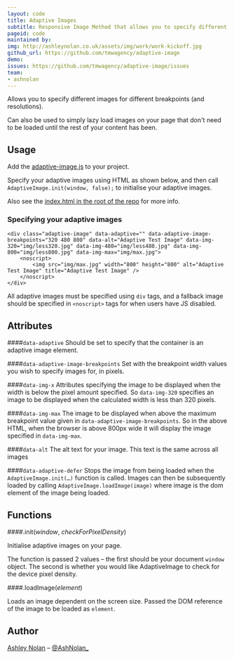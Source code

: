 ```yaml
---
layout: code
title: Adaptive Images
subtitle: Responsive Image Method that allows you to specify different images for different breakpoints (and resolutions).
pageid: code
maintained by:
img: http://ashleynolan.co.uk/assets/img/work/work-kickoff.jpg
github_url: https://github.com/tmwagency/adaptive-image
demo:
issues: https://github.com/tmwagency/adaptive-image/issues
team:
- ashnolan
---
```


Allows you to specify different images for different breakpoints (and resolutions).

Can also be used to simply lazy load images on your page that don't need to be loaded until the rest of your content has been.

## Usage

Add the [adaptive-image.js](https://github.com/tmwagency/adaptive-image/blob/master/js/adaptive-image.js) to your project.

Specify your adaptive images using HTML as shown below, and then call `AdaptiveImage.init(window, false);` to initialise your adaptive images.

Also see the [index.html in the root of the repo](https://github.com/tmwagency/adaptive-image/blob/master/index.html) for more info.

### Specifying your adaptive images

	<div class="adaptive-image" data-adaptive="" data-adaptive-image-breakpoints="320 480 800" data-alt="Adaptive Test Image" data-img-320="img/less320.jpg" data-img-480="img/less480.jpg" data-img-800="img/less800.jpg" data-img-max="img/max.jpg">
		<noscript>
			<img src="img/max.jpg" width="800" height="800" alt="Adaptive Test Image" title="Adaptive Test Image" />
		</noscript>
	</div>

All adaptive images must be specified using `div` tags, and a fallback image should be specified in `<noscript>` tags for when users have JS disabled.

## Attributes

####`data-adaptive`
Should be set to specify that the container is an adaptive image element.

####`data-adaptive-image-breakpoints`
Set with the breakpoint width values you wish to specify images for, in pixels.

####`data-img-x`
Attributes specifying the image to be displayed when the width is below the pixel amount specified.  So `data-img-320` specifies an image to be displayed when the calculated width is less than 320 pixels.

####`data-img-max`
The image to be displayed when above the maximum breakpoint value given in `data-adaptive-image-breakpoints`.  So in the above HTML, when the browser is above 800px wide it will display the image specified in `data-img-max`.

####`data-alt`
The alt text for your image. This text is the same across all images

####`data-adaptive-defer`
Stops the image from being loaded when the `AdaptiveImage.init(…)` function is called.  Images can then be subsequently loaded by calling `AdaptiveImage.loadImage(image)` where image is the dom element of the image being loaded.

## Functions

####.init(_window_, _checkForPixelDensity_)

Initialise adaptive images on your page.

The function is passed 2 values – the first should be your document `window` object.  The second is whether you would like AdaptiveImage to check for the device pixel density.

####.loadImage(_element_)

Loads an image dependent on the screen size.  Passed the DOM reference of the image to be loaded as `element`.

## Author
[Ashley Nolan](https://github.com/ashleynolan) – [@AshNolan_](http://www.twitter.com/AshNolan_)
